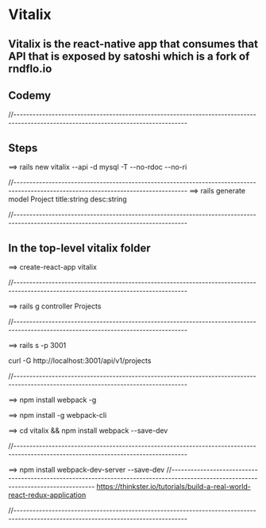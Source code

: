 # Vitalix

## Vitalix is the react-native app that consumes that API that is exposed by satoshi which is a fork of rndflo.io

## Codemy



//------------------------------------------------------------------------------------------------------------------------------------
## Steps
==> rails new vitalix --api -d mysql -T --no-rdoc --no-ri

//------------------------------------------------------------------------------------------------------------------------------------
==> rails generate model Project title:string desc:string

//------------------------------------------------------------------------------------------------------------------------------------


## In the top-level vitalix folder
==> create-react-app vitalix

//------------------------------------------------------------------------------------------------------------------------------------

==> rails g controller Projects

//------------------------------------------------------------------------------------------------------------------------------------

==> rails s -p 3001



curl -G http://localhost:3001/api/v1/projects

//------------------------------------------------------------------------------------------------------------------------------------

==> npm install webpack -g

==> npm install -g webpack-cli

==> cd vitalix && npm install webpack --save-dev


//------------------------------------------------------------------------------------------------------------------------------------

==> npm install webpack-dev-server --save-dev
//------------------------------------------------------------------------------------------------------------------------------------
https://thinkster.io/tutorials/build-a-real-world-react-redux-application

//------------------------------------------------------------------------------------------------------------------------------------